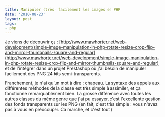 ```yaml
---
title: Manipuler (très) facilement les images en PHP
date: '2010-08-23'
layout: post
tags:
- php
---
```


Je viens de découvrir ça :
[http://www.mawhorter.net/web-development/simple-image-manipulation-in-php-rotate-resize-crop-flip-and-mirror-thumbnails-square-and-regular](http://www.mawhorter.net/web-development/simple-image-manipulation-in-php-rotate-resize-crop-flip-and-mirror-thumbnails-square-and-regular) et de l'intégrer dans un projet Prestashop où j'ai besoin de manipuler facilement des PNG 24 bits semi-transparents.

Franchement, je n'ai qu'un mot à dire : chapeau. La syntaxe des appels aux différentes méthodes de la classe est très simple à assimiler, et ça fonctionne remarquablement bien. La grosse différence avec toutes les autres classes du même genre que j'ai pu essayer, c'est l'excellente gestion des fonds transparents sur les PNG (en fait, c'est très simple : vous n'avez pas à vous en préoccuper. Ca marche, et c'est tout.)
